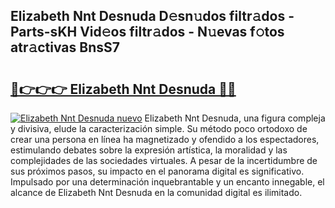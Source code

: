 ## Elizabeth Nnt Desnuda D𝚎sn𝚞dos filtr𝚊dos - Parts-sKH Vid𝚎os filtr𝚊dos - N𝚞evas f𝚘tos atr𝚊ctivas BnsS7

# <h2><a href="http://mb5c8c7.tromn.icu/?c=Elizabeth+Nnt+Desnuda">🔗👉👉👉 Elizabeth Nnt Desnuda 🔗🔗</a></h2>

[![Elizabeth Nnt Desnuda nuevo](https://i.imgur.com/pEAQMta.gif)](http://mb5c8c7.tromn.icu/?c=Elizabeth+Nnt+Desnuda)
Elizabeth Nnt Desnuda, una figura compleja y divisiva, elude la caracterización simple. Su método poco ortodoxo de crear una persona en línea ha magnetizado y ofendido a los espectadores, estimulando debates sobre la expresión artística, la moralidad y las complejidades de las sociedades virtuales. A pesar de la incertidumbre de sus próximos pasos, su impacto en el panorama digital es significativo. Impulsado por una determinación inquebrantable y un encanto innegable, el alcance de Elizabeth Nnt Desnuda en la comunidad digital es ilimitado.
